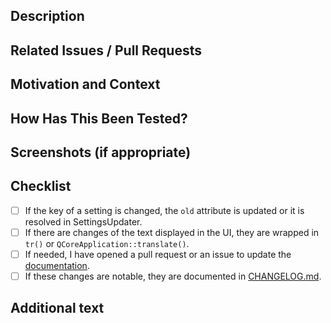 <!--- We squash and merge pull requests, so the title of the PR will be the title of the merge commit -->
<!--- Please follow https://www.conventionalcommits.org/ in the title --->

## Description

<!--- Describe your changes in detail -->

## Related Issues / Pull Requests

<!--- If your PR fixes/resolves one or more issues, or is related to another PR, link to them here. -->
<!--- See: https://docs.github.com/en/free-pro-team@latest/github/managing-your-work-on-github/linking-a-pull-request-to-an-issue#linking-a-pull-request-to-an-issue-using-a-keyword --->

## Motivation and Context

<!--- Why is this change required? What problem does it solve? -->

## How Has This Been Tested?

<!--- Tested on which OS(s)? Tested on light/dark system theme? -->

## Screenshots (if appropriate)

## Checklist

<!--- Go over all the following points, and put an `x` in all the boxes that apply. -->
<!--- You can open a pull request before all these are done, but they should be done before getting merged. -->

-   [ ] If the key of a setting is changed, the `old` attribute is updated or it is
        resolved in SettingsUpdater.
-   [ ] If there are changes of the text displayed in the UI, they are wrapped in `tr()`
        or `QCoreApplication::translate()`.
-   [ ] If needed, I have opened a pull request or an issue to update the
        [documentation](http://jmuelbert.github.io/jmbde-aspnet/).
-   [ ] If these changes are notable, they are documented in
        [CHANGELOG.md](https://github.com/jmuelbert/jmbde-aspnet/blob/master/CHANGELOG.md).

## Additional text

<!--- Anything else you want to say. For example, mention the translators if the translations need to be updated. --->
